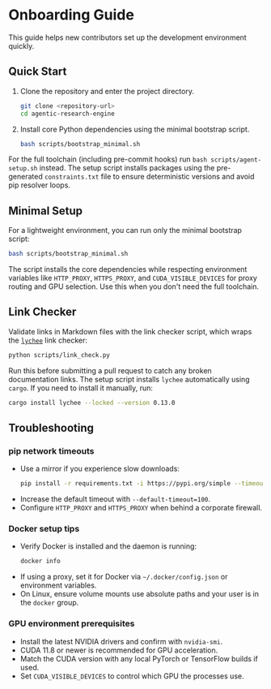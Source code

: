 # Onboarding Guide

This guide helps new contributors set up the development environment quickly.

## Quick Start
1. Clone the repository and enter the project directory.
   ```bash
   git clone <repository-url>
   cd agentic-research-engine
   ```
2. Install core Python dependencies using the minimal bootstrap script.
   ```bash
   bash scripts/bootstrap_minimal.sh
   ```
  For the full toolchain (including pre-commit hooks) run `bash scripts/agent-setup.sh` instead.
  The setup script installs packages using the pre-generated `constraints.txt` file
  to ensure deterministic versions and avoid pip resolver loops.

## Minimal Setup
For a lightweight environment, you can run only the minimal bootstrap script:
```bash
bash scripts/bootstrap_minimal.sh
```
The script installs the core dependencies while respecting environment variables
like `HTTP_PROXY`, `HTTPS_PROXY`, and `CUDA_VISIBLE_DEVICES` for proxy routing
and GPU selection. Use this when you don't need the full toolchain.

## Link Checker
Validate links in Markdown files with the link checker script, which wraps the
[`lychee`](https://github.com/lycheeverse/lychee) link checker:

```bash
python scripts/link_check.py
```
Run this before submitting a pull request to catch any broken documentation
links. The setup script installs `lychee` automatically using `cargo`. If you
need to install it manually, run:

```bash
cargo install lychee --locked --version 0.13.0
```

## Troubleshooting

### pip network timeouts
- Use a mirror if you experience slow downloads:
  ```bash
  pip install -r requirements.txt -i https://pypi.org/simple --timeout 100
  ```
- Increase the default timeout with `--default-timeout=100`.
- Configure `HTTP_PROXY` and `HTTPS_PROXY` when behind a corporate firewall.

### Docker setup tips
- Verify Docker is installed and the daemon is running:
  ```bash
  docker info
  ```
- If using a proxy, set it for Docker via `~/.docker/config.json` or environment variables.
- On Linux, ensure volume mounts use absolute paths and your user is in the `docker` group.

### GPU environment prerequisites
- Install the latest NVIDIA drivers and confirm with `nvidia-smi`.
- CUDA 11.8 or newer is recommended for GPU acceleration.
- Match the CUDA version with any local PyTorch or TensorFlow builds if used.
- Set `CUDA_VISIBLE_DEVICES` to control which GPU the processes use.

